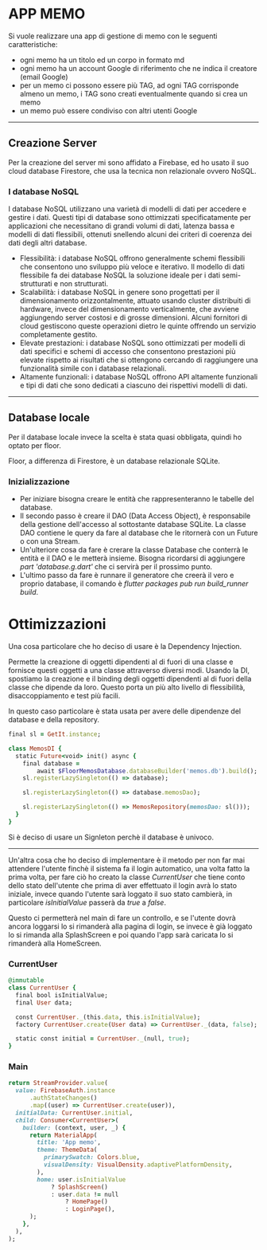 # APP MEMO

Si vuole realizzare una app di gestione di memo con le seguenti caratteristiche:
- ogni memo ha un titolo ed un corpo in formato md
- ogni memo ha un account Google di riferimento che ne indica il creatore (email Google)
- per un memo ci possono essere più TAG, ad ogni TAG corrisponde almeno un memo, i TAG sono creati eventualmente quando si crea un memo
- un memo può essere condiviso con altri utenti Google

---

## Creazione Server

Per la creazione del server mi sono affidato a Firebase, ed ho usato il suo cloud database Firestore, che usa la tecnica non relazionale ovvero NoSQL.

### I database NoSQL 

I database NoSQL utilizzano una varietà di modelli di dati per accedere e gestire i dati. Questi tipi di database sono ottimizzati specificatamente per applicazioni che necessitano di grandi volumi di dati, latenza bassa e modelli di dati flessibili, ottenuti snellendo alcuni dei criteri di coerenza dei dati degli altri database.

- Flessibilità: i database NoSQL offrono generalmente schemi flessibili che consentono uno sviluppo più veloce e iterativo. Il modello di dati flessibile fa dei database NoSQL la soluzione ideale per i dati semi-strutturati e non strutturati.
- Scalabilità: i database NoSQL in genere sono progettati per il dimensionamento orizzontalmente, attuato usando cluster distribuiti di hardware, invece del dimensionamento verticalmente, che avviene aggiungendo server costosi e di grosse dimensioni. Alcuni fornitori di cloud gestiscono queste operazioni dietro le quinte offrendo un servizio completamente gestito.
- Elevate prestazioni: i database NoSQL sono ottimizzati per modelli di dati specifici e schemi di accesso che consentono prestazioni più elevate rispetto ai risultati che si ottengono cercando di raggiungere una funzionalità simile con i database relazionali.
- Altamente funzionali: i database NoSQL offrono API altamente funzionali e tipi di dati che sono dedicati a ciascuno dei rispettivi modelli di dati.

---

## Database locale

Per il database locale invece la scelta è stata quasi obbligata, quindi ho optato per floor. 

Floor, a differenza di Firestore, è un database relazionale SQLite. 


### Inizializzazione 

*  Per iniziare bisogna creare le entità che rappresenteranno le tabelle del database.
*  Il secondo passo è creare il DAO (Data Access Object), è responsabile della gestione dell'accesso al sottostante database SQLite. La classe DAO contiene le query da fare al database che le ritornerà con un Future o con una Stream.
*  Un'ulteriore cosa da fare è crerare la classe Database che conterrà le entità e il DAO e le metterà insieme. Bisogna ricordarsi di aggiungere *part 'database.g.dart'* che ci servirà per il prossimo punto.
*  L'ultimo passo da fare è runnare il generatore che creerà il vero e proprio database, il comando è *flutter packages pub run build_runner build*.

# Ottimizzazioni 

Una cosa particolare che ho deciso di usare è la Dependency Injection. 

Permette la creazione di oggetti dipendenti al di fuori di una classe e fornisce questi oggetti a una classe attraverso diversi modi. Usando la DI, spostiamo la creazione e il binding degli oggetti dipendenti al di fuori della classe che dipende da loro. Questo porta un più alto livello di flessibilità, disaccoppiamento e test più facili.

In questo caso particolare è stata usata per avere delle dipendenze del database e della repository.

```ruby
final sl = GetIt.instance;

class MemosDI {
  static Future<void> init() async {
    final database =
        await $FloorMemosDatabase.databaseBuilder('memos.db').build();
    sl.registerLazySingleton(() => database);

    sl.registerLazySingleton(() => database.memosDao);

    sl.registerLazySingleton(() => MemosRepository(memosDao: sl()));
  }
}
```

Si è deciso di usare un Signleton perchè il database è univoco.

--- 

Un'altra cosa che ho deciso di implementare è il metodo per non far mai attendere l'utente finchè il sistema fa il login automatico, una volta fatto la prima volta, per fare ciò ho creato la classe *CurrentUser* che tiene conto dello stato dell'utente che prima di aver effettuato il login avrà lo stato iniziale, invece quando l'utente sarà loggato il suo stato cambierà, in particolare *isInitialValue* passerà da *true* a *false*. 

Questo ci permetterà nel main di fare un controllo, e se l'utente dovrà ancora loggarsi lo si rimanderà alla pagina di login, se invece è già loggato lo si rimanda alla SplashScreen e poi quando l'app sarà caricata lo si rimanderà alla HomeScreen.

### CurrentUser 
```ruby
@immutable
class CurrentUser {
  final bool isInitialValue;
  final User data;

  const CurrentUser._(this.data, this.isInitialValue);
  factory CurrentUser.create(User data) => CurrentUser._(data, false);

  static const initial = CurrentUser._(null, true);
}
``` 

### Main

```ruby
return StreamProvider.value(
  value: FirebaseAuth.instance
      .authStateChanges()
      .map((user) => CurrentUser.create(user)),
  initialData: CurrentUser.initial,
  child: Consumer<CurrentUser>(
    builder: (context, user, _) {
      return MaterialApp(
        title: 'App memo',
        theme: ThemeData(
          primarySwatch: Colors.blue,
          visualDensity: VisualDensity.adaptivePlatformDensity,
        ),
        home: user.isInitialValue
            ? SplashScreen()
            : user.data != null
                ? HomePage()
                : LoginPage(),
      );
    },
  ),
);
``` 

